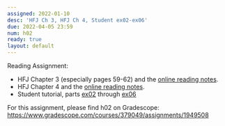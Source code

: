 ```yaml
---
assigned: 2022-01-10
desc: 'HFJ Ch 3, HFJ Ch 4, Student ex02-ex06'
due: 2022-04-05 23:59
num: h02
ready: true
layout: default
---
```


Reading Assignment:

* HFJ Chapter 3 (especially pages 59-62) and the [online reading notes](https://ucsb-cs156.github.io/hfj/HFJ_Chapter_3/).
* HFJ Chapter 4 and the [online reading notes](https://ucsb-cs156.github.io/hfj/HFJ_Chapter_3/).
* Student tutorial, parts [ex02](https://ucsb-cs156.github.io/tutorials/student_ex02/) through [ex06](https://ucsb-cs156.github.io/tutorials/student_ex06/)

For this assignment, please find h02 on Gradescope: <https://www.gradescope.com/courses/379049/assignments/1949508>

